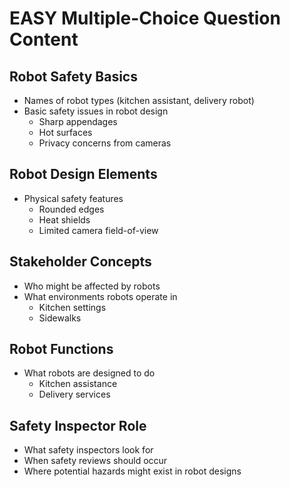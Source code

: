 # EASY Multiple-Choice Question Content

## Robot Safety Basics
- Names of robot types (kitchen assistant, delivery robot)
- Basic safety issues in robot design
  - Sharp appendages
  - Hot surfaces
  - Privacy concerns from cameras

## Robot Design Elements
- Physical safety features
  - Rounded edges
  - Heat shields
  - Limited camera field-of-view

## Stakeholder Concepts
- Who might be affected by robots
- What environments robots operate in
  - Kitchen settings
  - Sidewalks

## Robot Functions
- What robots are designed to do
  - Kitchen assistance
  - Delivery services

## Safety Inspector Role
- What safety inspectors look for
- When safety reviews should occur
- Where potential hazards might exist in robot designs